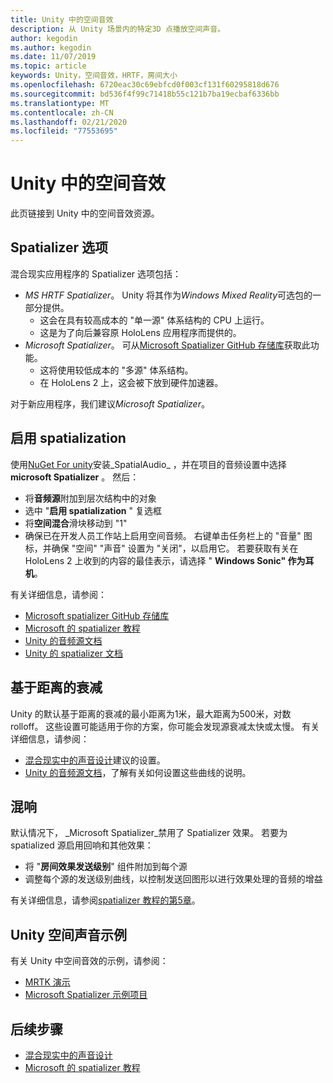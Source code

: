 ```yaml
---
title: Unity 中的空间音效
description: 从 Unity 场景内的特定3D 点播放空间声音。
author: kegodin
ms.author: kegodin
ms.date: 11/07/2019
ms.topic: article
keywords: Unity，空间音效，HRTF，房间大小
ms.openlocfilehash: 6720eac30c69ebfcd0f003cf131f60295818d676
ms.sourcegitcommit: bd536f4f99c71418b55c121b7ba19ecbaf6336bb
ms.translationtype: MT
ms.contentlocale: zh-CN
ms.lasthandoff: 02/21/2020
ms.locfileid: "77553695"
---
```

# <a name="spatial-sound-in-unity"></a>Unity 中的空间音效

此页链接到 Unity 中的空间音效资源。

## <a name="spatializer-options"></a>Spatializer 选项
混合现实应用程序的 Spatializer 选项包括：
* *MS HRTF Spatializer*。 Unity 将其作为*Windows Mixed Reality*可选包的一部分提供。
  * 这会在具有较高成本的 "单一源" 体系结构的 CPU 上运行。
  * 这是为了向后兼容原 HoloLens 应用程序而提供的。
* *Microsoft Spatializer*。 可从[Microsoft Spatializer GitHub 存储库](https://github.com/microsoft/spatialaudio-unity)获取此功能。
  * 这将使用较低成本的 "多源" 体系结构。
  * 在 HoloLens 2 上，这会被下放到硬件加速器。

对于新应用程序，我们建议*Microsoft Spatializer*。

## <a name="enable-spatialization"></a>启用 spatialization

使用[NuGet For unity](https://github.com/GlitchEnzo/NuGetForUnity/releases/latest)安装_SpatialAudio_ ，并在项目的音频设置中选择**microsoft Spatializer** 。 然后：
* 将**音频源**附加到层次结构中的对象
* 选中 "**启用 spatialization** " 复选框
* 将**空间混合**滑块移动到 "1"
* 确保已在开发人员工作站上启用空间音频。 右键单击任务栏上的 "音量" 图标，并确保 "空间" "声音" 设置为 "关闭"，以启用它。 若要获取有关在 HoloLens 2 上收到的内容的最佳表示，请选择 " **Windows Sonic" 作为耳机**。

有关详细信息，请参阅：
* [Microsoft spatializer GitHub 存储库](https://github.com/microsoft/spatialaudio-unity)
* [Microsoft 的 spatializer 教程](unity-spatial-audio-ch1.md)
* [Unity 的音频源文档](https://docs.unity3d.com/2019.3/Documentation/Manual/class-AudioSource.html)
* [Unity 的 spatializer 文档](https://docs.unity3d.com/Manual/VRAudioSpatializer.html)

## <a name="distance-based-attenuation"></a>基于距离的衰减
Unity 的默认基于距离的衰减的最小距离为1米，最大距离为500米，对数 rolloff。 这些设置可能适用于你的方案，你可能会发现源衰减太快或太慢。 有关详细信息，请参阅：
* [混合现实中的声音设计](spatial-sound-design.md)建议的设置。
* [Unity 的音频源文档](https://docs.unity3d.com/2019.3/Documentation/Manual/class-AudioSource.html)，了解有关如何设置这些曲线的说明。

## <a name="reverb"></a>混响
默认情况下， _Microsoft Spatializer_禁用了 Spatializer 效果。 若要为 spatialized 源启用回响和其他效果：
* 将 "**房间效果发送级别**" 组件附加到每个源
* 调整每个源的发送级别曲线，以控制发送回图形以进行效果处理的音频的增益

有关详细信息，请参阅[spatializer 教程的第5章](unity-spatial-audio-ch5.md)。

## <a name="unity-spatial-sound-examples"></a>Unity 空间声音示例
有关 Unity 中空间音效的示例，请参阅：
* [MRTK 演示](https://github.com/microsoft/MixedRealityToolkit-Unity/tree/mrtk_release/Assets/MixedRealityToolkit.Examples/Demos/Audio)
* [Microsoft Spatializer 示例项目](https://github.com/microsoft/spatialaudio-unity/tree/master/Samples/MicrosoftSpatializerSample)

## <a name="next-steps"></a>后续步骤
* [混合现实中的声音设计](spatial-sound-design.md)
* [Microsoft 的 spatializer 教程](unity-spatial-audio-ch1.md)

